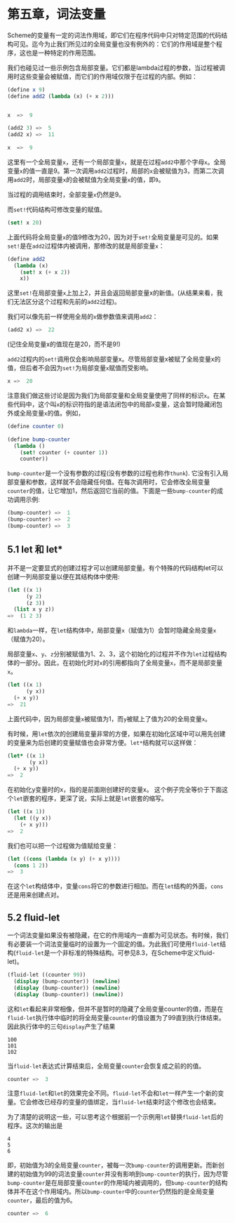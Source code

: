第五章，词法变量
=====

Scheme的变量有一定的词法作用域，即它们在程序代码中只对特定范围的代码结构可见。迄今为止我们所见过的全局变量也没有例外的：它们的作用域是整个程序，这也是一种特定的作用范围。


我们也碰见过一些示例包含局部变量。它们都是lambda过程的参数，当过程被调用时这些变量会被赋值，而它们的作用域仅限于在过程的内部。例如：

```scheme
(define x 9)
(define add2 (lambda (x) (+ x 2)))


x  =>  9
 
(add2 3) =>  5
(add2 x) =>  11
 
x  =>  9
```

这里有一个全局变量`x`，还有一个局部变量`x`，就是在过程`add2`中那个字母`x`。全局变量`x`的值一直是9。第一次调用`add2`过程时，局部的`x`会被赋值为3，而第二次调用`add2`时，局部变量`x`的会被赋值为全局变量`x`的值，即`9`。


当过程的调用结束时，全部变量`x`仍然是9。


而`set!`代码结构可修改变量的赋值。

```scheme
(set! x 20)
```

上面代码将全局变量`x`的值9修改为20，因为对于`set!`全局变量是可见的。如果`set!`是在`add2`过程体内被调用，那修改的就是局部变量`x`：

```scheme
(define add2
  (lambda (x)
    (set! x (+ x 2))
    x))
```

这里`set!`在局部变量`x`上加上2，并且会返回局部变量x的新值。(从结果来看，我们无法区分这个过程和先前的`add2`过程)。


我们可以像先前一样使用全局的`x`做参数值来调用`add2`：
```scheme
(add2 x) =>  22
```
(记住全局变量x的值现在是20，而不是9!)


`add2`过程内的`set!`调用仅会影响局部变量x。尽管局部变量x被赋了全局变量x的值，但后者不会因为`set!`为局部变量`x`赋值而受影响。

```scheme
x =>  20
```

注意我们做这些讨论是因为我们为局部变量和全局变量使用了同样的标识`x`。在某些代码中，这个叫`x`的标识符指的是语法闭包中的局部`x`变量，这会暂时隐藏闭包外或全局变量`x`的值。例如，

```scheme
(define counter 0)
 
(define bump-counter
  (lambda ()
    (set! counter (+ counter 1))
    counter))
```

`bump-counter`是一个没有参数的过程(没有参数的过程也称作`thunk`). 它没有引入局部变量和参数，这样就不会隐藏任何值。在每次调用时，它会修改全局变量`counter`的值，让它增加1，然后返回它当前的值。下面是一些`bump-counter`的成功调用示例:

```scheme
(bump-counter) =>  1
(bump-counter) =>  2
(bump-counter) =>  3
```



## 5.1 let 和 let*

并不是一定要显式的创建过程才可以创建局部变量。有个特殊的代码结构let可以创建一列局部变量以便在其结构体中使用:

```scheme
(let ((x 1)
      (y 2)
      (z 3))
  (list x y z))
=>  (1 2 3)
```

和`lambda`一样，在`let`结构体中，局部变量`x`（赋值为1）会暂时隐藏全局变量`x`（赋值为20）。


局部变量`x`、`y`、`z`分别被赋值为1、2、3，这个初始化的过程并不作为`let`过程结构体的一部分。因此，在初始化时对`x`的引用都指向了全局变量`x`，而不是局部变量`x`。

```scheme
(let ((x 1)
      (y x))
  (+ x y))
=>  21
```

上面代码中，因为局部变量`x`被赋值为1，而`y`被赋上了值为20的全局变量`x`。


有时候，用`let`依次的创建局变量非常的方便，如果在初始化区域中可以用先创建的变量来为后创建的变量赋值也会非常方便。`let*`结构就可以这样做：

```scheme
(let* ((x 1)
       (y x))
  (+ x y))
=>  2
```

在初始化y变量时的x，指的是前面刚创建好的变量x。
这个例子完全等价于下面这个`let`嵌套的程序，更深了说，实际上就是`let`嵌套的缩写。

```scheme
(let ((x 1))
  (let ((y x))
    (+ x y)))
=>  2
```

我们也可以把一个过程做为值赋给变量：

```scheme
(let ((cons (lambda (x y) (+ x y))))
  (cons 1 2))
=>  3
```

在这个`let`构结体中，变量`cons`将它的参数进行相加。而在`let`结构的外面，`cons`还是用来创建点对。



## 5.2 fluid-let

一个词法变量如果没有被隐藏，在它的作用域内一直都为可见状态。有时候，我们有必要装一个词法变量临时的设置为一个固定的值。为此我们可使用`fluid-let`结构(`fluid-let`是一个非标准的特殊结构。可参见8.3，在Scheme中定义fluid-let)。

```scheme
(fluid-let ((counter 99))
  (display (bump-counter)) (newline)
  (display (bump-counter)) (newline)
  (display (bump-counter)) (newline))
```

这和`let`看起来非常相像，但并不是暂时的隐藏了全局变量counter的值，而是在`fluid-let`执行体中临时的将全局变量`counter`的值设置为了99直到执行体结束。因此执行体中的三句`display`产生了结果

```
100 
101 
102 
```

当`fluid-let`表达式计算结束后，全局变量`counter`会恢复成之前的的值。

```scheme
counter =>  3
```

注意`fluid-let`和`let`的效果完全不同。`fluid-let`不会和`let`一样产生一个新的变量。它会修改已经存的变量的值绑定，当`fluid-let`结束时这个修改也会结束。


为了清楚的说明这一些，可以思考这个根据前一个示例用`let`替换`fluid-let`后的程序。这次的输出是

```
4
5
6
```

即，初始值为3的全局变量`counter`，被每一次`bump-counter`的调用更新。而新创建的初始值为99的词法变量`counter`并没有影响到`bump-counter`的执行，因为尽管`bump-counter`是在局部变量`counter`的作用域内被调用的，但`bump-counter`的结构体并不在这个作用域内。所以`bump-counter`中的`counter`仍然指的是全局变量`counter`，最后的值为6。

```scheme
counter =>  6
```
